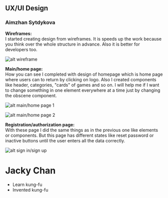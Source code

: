 ## UX/UI Design
### Aimzhan Sytdykova

**Wireframes:**\
I started creating design from wireframes. It is speeds up the work because you think over the whole structure in advance. Also it is better for developers too.

![alt wireframe](https://github.com/SuleymanDemirelKazakhstan/diploma-project-graduaders/blob/main/Design/wireframe1.png?raw=true)

**Main/home page:**\
How you can see I completed with design of homepage which is home page where users can to return by clicking on logo. Also I created components like header, categories, "cards" of games and so on. I will help me if I want to change something in one element everywhere at a time just by changing the obscene component.

![alt main/home page 1](https://github.com/SuleymanDemirelKazakhstan/diploma-project-graduaders/blob/main/Design/main_home1.png?raw=true)

![alt main/home page 2](https://github.com/SuleymanDemirelKazakhstan/diploma-project-graduaders/blob/main/Design/main_home2.png?raw=true)

**Registration/authorization page:**\
With these page I did the same things as in the previous one like elements or components. But this page has different states like reset password or inactive buttons until the user enters all the data correctly.

![alt sign in/sign up](https://github.com/SuleymanDemirelKazakhstan/diploma-project-graduaders/blob/main/Design/sign_in_up.png?raw=true)

# Jacky Chan
* Learn kung-fu
* Invented kung-fu